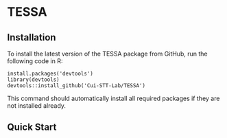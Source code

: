# TESSA
## Installation
To install the latest version of the TESSA package from GitHub, run the following code in R:
<!-- test how to install when we are public repo? -->
```
install.packages('devtools')
library(devtools)
devtools::install_github('Cui-STT-Lab/TESSA')
```
This command should automatically install all required packages if they are not installed already.

## Quick Start
<!-- See [Tutorial](https://lulushang.org/Celina_Tutorial/index.html) for detailed documentation and examples. -->


<!-- build_kernelMatrix <- function(object, bw = NULL){
  ## bandwidth selection
  counts <- object@gene_expression
  bw_vector <- apply(counts, MARGIN = 1, stats::bw.nrd)
  object@bandwidth <- mean(na.omit(bw_vector))
  ## construct kernel matrix for each lineage
  t_vars <- str_subset( colnames(object@meta_df),'lineage')
  for(t_var in t_vars ){
    object <- build_kernelMatrix_lineage(object, lineage = t_var, bw = object@bandwidth )
  }
  object
} -->